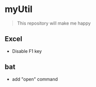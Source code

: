 # myUtil
> This repository will make me happy

## Excel
 - Disable F1 key

## bat
- add "open" command